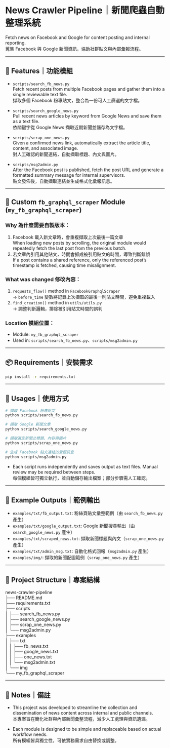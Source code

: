 # News Crawler Pipeline｜新聞爬蟲自動整理系統

Fetch news on Facebook and Google for content posting and internal reporting.  
蒐集 Facebook 與 Google 新聞資訊，協助社群貼文與內部彙報流程。

---
## 🔧 Features｜功能模組

- `scripts/search_fb_news.py`  
  Fetch recent posts from multiple Facebook pages and gather them into a single reviewable text file.  
  擷取多個 Facebook 粉專貼文，整合為一份可人工篩選的文字檔。

- `scripts/search_google_news.py`  
  Pull recent news articles by keyword from Google News and save them as a text file.  
  依關鍵字從 Google News 擷取近期新聞並儲存為文字檔。

- `scripts/scrap_one_news.py`  
  Given a confirmed news link, automatically extract the article title, content, and associated image.  
  對人工確認的新聞連結，自動擷取標題、內文與圖片。

- `scripts/msg2admin.py`  
  After the Facebook post is published, fetch the post URL and generate a formatted summary message for internal supervisors.  
  貼文發佈後，自動擷取連結並生成格式化彙報訊息。

---
## 🧩 Custom `fb_graphql_scraper` Module (`my_fb_graphql_scraper`)

### Why 為什麼需要自製版本：

1. Facebook 載入新文章時，會重複擷取上次最後一篇文章  
   When loading new posts by scrolling, the original module would repeatedly fetch the last post from the previous batch.
2. 若文章內引用其他貼文，時間會抓成被引用貼文的時間，導致判斷錯誤  
   If a post contains a shared reference, only the referenced post’s timestamp is fetched, causing time misalignment.

### What was changed 修改內容：

1. `requests_flow()` method in `FacebookGraphqlScraper`  
   → `before_time` 變數將記錄上次擷取的最後一則貼文時間，避免重複載入  
2. `find_creation()` method in `utils/utils.py`  
   → 調整判斷邏輯，排除被引用貼文時間的誤判

### Location 模組位置：

- Module: `my_fb_graphql_scraper`
- Used in: `scripts/search_fb_news.py`、`scripts/msg2admin.py`

---
## 📦 Requirements｜安裝需求

```bash
pip install -r requirements.txt
```

---
## 🚀 Usages｜使用方式

```bash
# 擷取 Facebook 粉專貼文
python scripts/search_fb_news.py

# 擷取 Google 新聞文章
python scripts/search_google_news.py

# 擷取選定新聞之標題、內容與圖片
python scripts/scrap_one_news.py

# 生成 Facebook 貼文連結的彙報訊息
python scripts/msg2admin.py
```

- Each script runs independently and saves output as text files. Manual review may be required between steps.\
  每個模組皆可獨立執行，並自動儲存輸出檔案；部分步驟需人工確認。

---
## 🧪 Example Outputs｜範例輸出

- `examples/txt/fb_output.txt`: 粉絲頁貼文彙整範例（由 `search_fb_news.py` 產生）
- `examples/txt/google_output.txt`: Google 新聞搜尋輸出（由 `search_google_news.py` 產生）
- `examples/txt/scraped_news.txt`: 擷取新聞標題與內文（`scrap_one_news.py` 產生）
- `examples/txt/admin_msg.txt`: 自動化格式回報（`msg2admin.py` 產生）
- `examples/img/`: 擷取的新聞配圖範例（`scrap_one_news.py` 產生）

---
## 📁 Project Structure｜專案結構
news-crawler-pipeline\
├── README.md\
├── requirements.txt\
├── scripts\
│   ├── search_fb_news.py\
│   ├── search_google_news.py\
│   ├── scrap_one_news.py\
│   └── msg2admin.py\
├── examples\
│   ├── txt\
│   │    ├── fb_news.txt\
│   │    ├── google_news.txt\
│   │    ├── one_news.txt\
│   │    └── msg2admin.txt\
│   └── img\
└── my_fb_graphql_scraper

---
## 📎 Notes｜備註
- This project was developed to streamline the collection and dissemination of news content across internal and public channels.\
本專案旨在簡化社群與內部新聞彙整流程，減少人工處理與資訊遺漏。

- Each module is designed to be simple and replaceable based on actual workflow needs.\
所有模組皆具獨立性，可依實務需求自由替換或調整。
